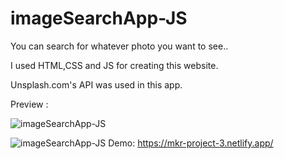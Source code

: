 
# imageSearchApp-JS

You can search for whatever photo you want to see..

I used HTML,CSS and JS for creating this website.

Unsplash.com's API was used in this app.


Preview : 


![imageSearchApp-JS](https://github.com/mhakby/imageSearchApp-JS/assets/123645842/de586b29-9f95-4084-98f2-254ee338c206)





![imageSearchApp-JS](https://github.com/mhakby/imageSearchApp-JS/assets/123645842/d55daf21-975f-4f6e-b966-a49fcb25be7b)
Demo: https://mkr-project-3.netlify.app/
